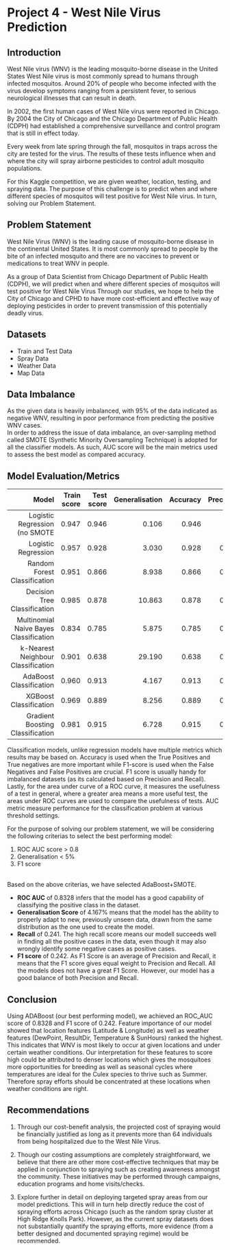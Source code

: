 # Project 4 - West Nile Virus Prediction

## Introduction
West Nile virus (WNV) is the leading mosquito-borne disease in the United States West Nile virus is most commonly spread to humans through infected mosquitos. Around 20% of people who become infected with the virus develop symptoms ranging from a persistent fever, to serious neurological illnesses that can result in death.


In 2002, the first human cases of West Nile virus were reported in Chicago. By 2004 the City of Chicago and the Chicago Department of Public Health (CDPH) had established a comprehensive surveillance and control program that is still in effect today.

Every week from late spring through the fall, mosquitos in traps across the city are tested for the virus. The results of these tests influence when and where the city will spray airborne pesticides to control adult mosquito populations.

For this Kaggle competition, we are given weather, location, testing, and spraying data. The purpose of this challenge is to predict when and where different species of mosquitos will test positive for West Nile virus. In turn, solving our Problem Statement.

## Problem Statement

West Nile Virus (WNV) is the leading cause of mosquito-borne disease in the continental United States. It is most commonly spread to people by the bite of an infected mosquito and there are no vaccines to prevent or medications to treat WNV in people. 

As a group of Data Scientist from Chicago Department of Public Health (CDPH), we will predict when and where different species of mosquitos will test positive for West Nile Virus Through our studies, we hope to help the City of Chicago and CPHD to have more cost-efficient and effective way of deploying pesticides in order to prevent transmission of this potentially deadly virus. 

## Datasets
-	Train and Test Data
-	Spray Data
-	Weather Data
-	Map Data


##	Data Imbalance

As the given data is heavily imbalanced, with 95% of the data indicated as negative WNV, resulting in poor performance from predicting the positive WNV cases.  
In order to address the issue of data imbalance, an over-sampling method called SMOTE (Synthetic Minority Oversampling Technique) is adopted for all the classifier models. As such, AUC score will be the main metrics used to assess the best model as compared accuracy.

## Model Evaluation/Metrics
|   Model |   Train score |   Test score |   Generalisation |   Accuracy |   Precision |   Recall |   Specificity |      F1 |   ROC AUC |
|--------------:|--------------:|-------------:|-----------------:|-----------:|------------:|---------:|--------------:|--------:|----------:|
|Logistic Regression (no SMOTE|         0.947 |        0.946 |            0.106 |      0.946 |       0.5     |    0.015     |         0.999 | 0.029     |    0.8203 |
|Logistic Regression|         0.957 |        0.928 |            3.030  |      0.928 |       0.253 |    0.182 |         0.970  |   0.212 |    0.7949 |
|Random Forest Classification|         0.951 |        0.866 |           8.938 |      0.866 |       0.171 |    0.394 |         0.892 |   0.238 |    0.8208 |
|Decision Tree Classification|         0.985 |        0.878 |           10.863 |      0.878 |       0.142 |    0.255 |         0.913 |   0.182  |    0.5997 |
|Multinomial Naive Bayes Classification|         0.834 |        0.785 |            5.875 |      0.785 |       0.152 |    0.664          |0.791 |   0.247 |    0.8181 |
|k-Nearest Neighbour Classification|         0.901 |        0.638 |           29.190 |      0.638 |       0.088 |    0.613 |         0.640 |   0.154 |    0.6813  |
|AdaBoost Classification|        0.960 |        0.913 |            4.167 |      0.913 |       0.224 |    0.241 |         0.950 |   0.242 |    0.8328 |
|XGBoost Classification|         0.969 |        0.889 |            8.256 |      0.889 |       0.187 |    0.321 |         0.921 |   0.236 |    0.8319 |
|Gradient Boosting Classification|         0.981 |        0.915 |            6.728 |      0.915 |       0.199 |    0.197 |         0.955 |   0.198 |    0.8000 |

Classification models, unlike regression models have multiple metrics which results may be based on. Accuracy is used when the True Positives and True negatives are more important while F1-score is used when the False Negatives and False Positives are crucial. F1 score is usually handy for imbalanced datasets (as its calculated based on Precision and Recall). Lastly, for the area under curve of a ROC curve, it measures the usefulness of a test in general, where a greater area means a more useful test, the areas under ROC curves are used to compare the usefulness of tests. AUC metric measure performance for the classification problem at various threshold settings.

For the purpose of solving our problem statement, we will be considering the following criterias to select the best performing model:

1. ROC AUC score > 0.8 
2. Generalisation < 5% 
3. F1 score 

<br>Based on the above criterias, we have selected AdaBoost+SMOTE. 

- **ROC AUC** of 0.8328 infers that the model has a good capability of classifying the positive class in the dataset.
- **Generalisation Score** of 4.167% means that the model has the ability to properly adapt to new, previously unseen data, drawn from the same distribution as the one used to create the model.
- **Recall** of 0.241. The high recall score means our modell succeeds well in finding all the positive cases in the data, even though it may also wrongly identify some negative cases as positive cases.
- **F1 score** of 0.242. As F1 Score is an average of Precision and Recall, it means that the F1 score gives equal weight to Precision and Recall. All the models does not have a great F1 Score. However, our model has a good balance of both Precision and Recall. 

## Conclusion 
Using ADABoost (our best performing model), we achieved an ROC_AUC score of  0.8328 and F1 score of 0.242. Feature importance of our model showed that location features (Latitude & Longitude) as well as weather features (DewPoint, ResultDir, Temperature & SunHours) ranked the highest. This indicates that WNV is most likely to occur at given locations and under certain weather conditions. Our interpretation for these features to score high could be attributed to denser locations which gives the mosquitoes more opportunities for breeding as well as seasonal cycles where temperatures are ideal for the Culex species to thrive such as Summer. Therefore spray efforts should be concentrated at these locations when weather conditions are right.


## Recommendations
1. Through our cost-benefit analysis, the projected cost of spraying would be financially justified as long as it prevents more than 64 individuals from being hospitalized due to the West Nile Virus.

2. Though our costing assumptions are completely straightforward, we believe that there are other more cost-effective techniques that may be applied in conjunction to spraying such as creating awareness amongst the community. These initiatives may be performed through campaigns, education programs and home visits/checks.

3. Explore further in detail on deploying targeted spray areas from our model predictions. This will in turn help directly reduce the cost of spraying efforts across Chicago (such as the random spray cluster at High Ridge Knolls Park). However, as the current spray datasets does not substantially quantify the spraying efforts, more evidence (from a better designed and documented spraying regime) would be recommended.


